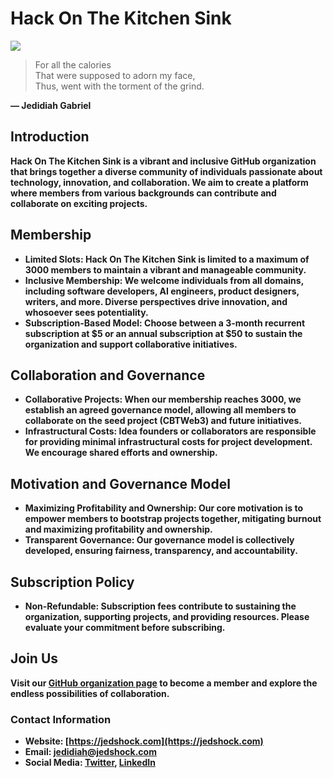 # Hack On The Kitchen Sink

<img src="https://raw.githubusercontent.com/hackinsync/hackinsync/main/hackinsync.png" style="text-align: center; display: block; margin: auto">

> For all the calories<br/>
> That were supposed to adorn my face,<br/>
> Thus, went with the torment of the grind.<br/>

<b>— Jedidiah Gabriel<b>


## Introduction

Hack On The Kitchen Sink is a vibrant and inclusive GitHub organization that brings together a diverse community of individuals passionate about technology, innovation, and collaboration. We aim to create a platform where members from various backgrounds can contribute and collaborate on exciting projects.

## Membership

- Limited Slots: Hack On The Kitchen Sink is limited to a maximum of 3000 members to maintain a vibrant and manageable community.
- Inclusive Membership: We welcome individuals from all domains, including software developers, AI engineers, product designers, writers, and more. Diverse perspectives drive innovation, and whosoever sees potentiality.
- Subscription-Based Model: Choose between a 3-month recurrent subscription at $5 or an annual subscription at $50 to sustain the organization and support collaborative initiatives.

## Collaboration and Governance

- Collaborative Projects: When our membership reaches 3000, we establish an agreed governance model, allowing all members to collaborate on the seed project (CBTWeb3) and future initiatives.
- Infrastructural Costs: Idea founders or collaborators are responsible for providing minimal infrastructural costs for project development. We encourage shared efforts and ownership.

## Motivation and Governance Model

- Maximizing Profitability and Ownership: Our core motivation is to empower members to bootstrap projects together, mitigating burnout and maximizing profitability and ownership.
- Transparent Governance: Our governance model is collectively developed, ensuring fairness, transparency, and accountability.

## Subscription Policy

- Non-Refundable: Subscription fees contribute to sustaining the organization, supporting projects, and providing resources. Please evaluate your commitment before subscribing.

## Join Us

Visit our [GitHub organization page](https://jedshock.com/#syncWhitepaper) to become a member and explore the endless possibilities of collaboration.

### Contact Information
- Website: [https://jedshock.com](https://jedshock.com)
- Email: [jedidiah@jedshock.com](mailto:jedidiah@jedshock.com)
- Social Media: [Twitter](https://twitter.com/hackinsync), [LinkedIn](https://linkedin.com/company/hackinsync) 
